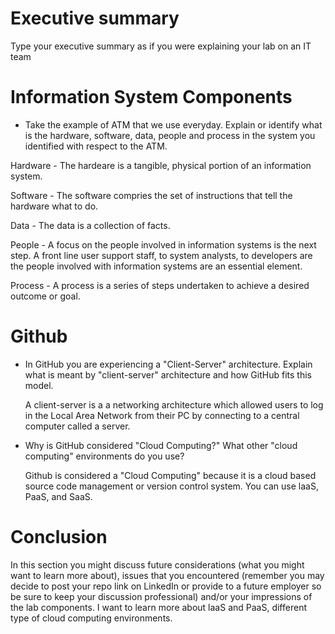 
# Executive summary
Type your executive summary as if you were explaining your lab on an IT team

# Information System Components  

* Take the example of ATM that we use everyday. Explain or identify what is the hardware, software, data, people and process in the system you identified with respect to the ATM.

Hardware - The hardeare is a tangible, physical portion of an information system.

Software - The software compries the set of instructions that tell the hardware what to do. 

Data - The data is a collection of facts. 

People - A focus on the people involved in information systems is the next step. A front line user support staff, to system analysts, to developers are the people involved with information systems are an essential element.

Process - A process is a series of steps undertaken to achieve a desired outcome or goal.

# Github

* In GitHub you are experiencing a "Client-Server" architecture.  Explain what is meant by "client-server" architecture and how GitHub fits this model. 

  A client-server is a a networking architecture which allowed users to log in the Local Area Network from their PC by connecting to a central computer called a server.

* Why is GitHub considered "Cloud Computing?" What other "cloud computing" environments do you use?

  Github is considered a "Cloud Computing" because it is a cloud based source code management or version control system. You can use laaS, PaaS, and SaaS. 

# Conclusion
In this section you might discuss future considerations (what you might want to learn more about), issues that you encountered (remember you may decide to post your repo link on LinkedIn or provide to a future employer so be sure to keep your discussion professional) and/or your impressions of the lab components.
I want to learn more about laaS and PaaS, different type of cloud computing environments.
